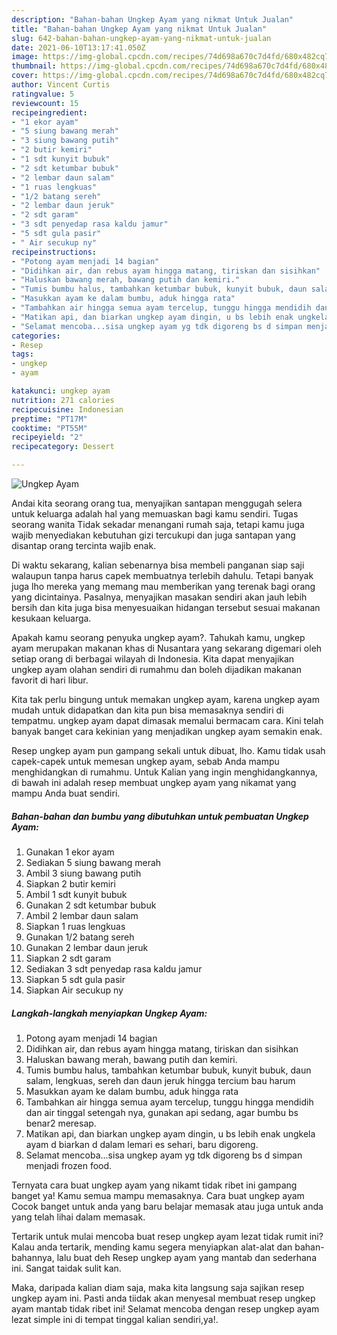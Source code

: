 ```yaml
---
description: "Bahan-bahan Ungkep Ayam yang nikmat Untuk Jualan"
title: "Bahan-bahan Ungkep Ayam yang nikmat Untuk Jualan"
slug: 642-bahan-bahan-ungkep-ayam-yang-nikmat-untuk-jualan
date: 2021-06-10T13:17:41.050Z
image: https://img-global.cpcdn.com/recipes/74d698a670c7d4fd/680x482cq70/ungkep-ayam-foto-resep-utama.jpg
thumbnail: https://img-global.cpcdn.com/recipes/74d698a670c7d4fd/680x482cq70/ungkep-ayam-foto-resep-utama.jpg
cover: https://img-global.cpcdn.com/recipes/74d698a670c7d4fd/680x482cq70/ungkep-ayam-foto-resep-utama.jpg
author: Vincent Curtis
ratingvalue: 5
reviewcount: 15
recipeingredient:
- "1 ekor ayam"
- "5 siung bawang merah"
- "3 siung bawang putih"
- "2 butir kemiri"
- "1 sdt kunyit bubuk"
- "2 sdt ketumbar bubuk"
- "2 lembar daun salam"
- "1 ruas lengkuas"
- "1/2 batang sereh"
- "2 lembar daun jeruk"
- "2 sdt garam"
- "3 sdt penyedap rasa kaldu jamur"
- "5 sdt gula pasir"
- " Air secukup ny"
recipeinstructions:
- "Potong ayam menjadi 14 bagian"
- "Didihkan air, dan rebus ayam hingga matang, tiriskan dan sisihkan"
- "Haluskan bawang merah, bawang putih dan kemiri."
- "Tumis bumbu halus, tambahkan ketumbar bubuk, kunyit bubuk, daun salam, lengkuas, sereh dan daun jeruk hingga tercium bau harum"
- "Masukkan ayam ke dalam bumbu, aduk hingga rata"
- "Tambahkan air hingga semua ayam tercelup, tunggu hingga mendidih dan air tinggal setengah nya, gunakan api sedang, agar bumbu bs benar2 meresap."
- "Matikan api, dan biarkan ungkep ayam dingin, u bs lebih enak ungkela ayam d biarkan d dalam lemari es sehari, baru digoreng."
- "Selamat mencoba...sisa ungkep ayam yg tdk digoreng bs d simpan menjadi frozen food."
categories:
- Resep
tags:
- ungkep
- ayam

katakunci: ungkep ayam 
nutrition: 271 calories
recipecuisine: Indonesian
preptime: "PT17M"
cooktime: "PT55M"
recipeyield: "2"
recipecategory: Dessert

---
```



![Ungkep Ayam](https://img-global.cpcdn.com/recipes/74d698a670c7d4fd/680x482cq70/ungkep-ayam-foto-resep-utama.jpg)

Andai kita seorang orang tua, menyajikan santapan menggugah selera untuk keluarga adalah hal yang memuaskan bagi kamu sendiri. Tugas seorang  wanita Tidak sekadar menangani rumah saja, tetapi kamu juga wajib menyediakan kebutuhan gizi tercukupi dan juga santapan yang disantap orang tercinta wajib enak.

Di waktu  sekarang, kalian sebenarnya bisa membeli panganan siap saji walaupun tanpa harus capek membuatnya terlebih dahulu. Tetapi banyak juga lho mereka yang memang mau memberikan yang terenak bagi orang yang dicintainya. Pasalnya, menyajikan masakan sendiri akan jauh lebih bersih dan kita juga bisa menyesuaikan hidangan tersebut sesuai makanan kesukaan keluarga. 



Apakah kamu seorang penyuka ungkep ayam?. Tahukah kamu, ungkep ayam merupakan makanan khas di Nusantara yang sekarang digemari oleh setiap orang di berbagai wilayah di Indonesia. Kita dapat menyajikan ungkep ayam olahan sendiri di rumahmu dan boleh dijadikan makanan favorit di hari libur.

Kita tak perlu bingung untuk memakan ungkep ayam, karena ungkep ayam mudah untuk didapatkan dan kita pun bisa memasaknya sendiri di tempatmu. ungkep ayam dapat dimasak memalui bermacam cara. Kini telah banyak banget cara kekinian yang menjadikan ungkep ayam semakin enak.

Resep ungkep ayam pun gampang sekali untuk dibuat, lho. Kamu tidak usah capek-capek untuk memesan ungkep ayam, sebab Anda mampu menghidangkan di rumahmu. Untuk Kalian yang ingin menghidangkannya, di bawah ini adalah resep membuat ungkep ayam yang nikamat yang mampu Anda buat sendiri.

<!--inarticleads1-->

##### Bahan-bahan dan bumbu yang dibutuhkan untuk pembuatan Ungkep Ayam:

1. Gunakan 1 ekor ayam
1. Sediakan 5 siung bawang merah
1. Ambil 3 siung bawang putih
1. Siapkan 2 butir kemiri
1. Ambil 1 sdt kunyit bubuk
1. Gunakan 2 sdt ketumbar bubuk
1. Ambil 2 lembar daun salam
1. Siapkan 1 ruas lengkuas
1. Gunakan 1/2 batang sereh
1. Gunakan 2 lembar daun jeruk
1. Siapkan 2 sdt garam
1. Sediakan 3 sdt penyedap rasa kaldu jamur
1. Siapkan 5 sdt gula pasir
1. Siapkan  Air secukup ny




<!--inarticleads2-->

##### Langkah-langkah menyiapkan Ungkep Ayam:

1. Potong ayam menjadi 14 bagian
1. Didihkan air, dan rebus ayam hingga matang, tiriskan dan sisihkan
1. Haluskan bawang merah, bawang putih dan kemiri.
1. Tumis bumbu halus, tambahkan ketumbar bubuk, kunyit bubuk, daun salam, lengkuas, sereh dan daun jeruk hingga tercium bau harum
1. Masukkan ayam ke dalam bumbu, aduk hingga rata
1. Tambahkan air hingga semua ayam tercelup, tunggu hingga mendidih dan air tinggal setengah nya, gunakan api sedang, agar bumbu bs benar2 meresap.
1. Matikan api, dan biarkan ungkep ayam dingin, u bs lebih enak ungkela ayam d biarkan d dalam lemari es sehari, baru digoreng.
1. Selamat mencoba...sisa ungkep ayam yg tdk digoreng bs d simpan menjadi frozen food.




Ternyata cara buat ungkep ayam yang nikamt tidak ribet ini gampang banget ya! Kamu semua mampu memasaknya. Cara buat ungkep ayam Cocok banget untuk anda yang baru belajar memasak atau juga untuk anda yang telah lihai dalam memasak.

Tertarik untuk mulai mencoba buat resep ungkep ayam lezat tidak rumit ini? Kalau anda tertarik, mending kamu segera menyiapkan alat-alat dan bahan-bahannya, lalu buat deh Resep ungkep ayam yang mantab dan sederhana ini. Sangat taidak sulit kan. 

Maka, daripada kalian diam saja, maka kita langsung saja sajikan resep ungkep ayam ini. Pasti anda tiidak akan menyesal membuat resep ungkep ayam mantab tidak ribet ini! Selamat mencoba dengan resep ungkep ayam lezat simple ini di tempat tinggal kalian sendiri,ya!.

